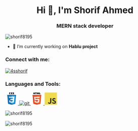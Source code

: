 <h1 align="center">Hi 👋, I'm Shorif Ahmed</h1>
<h3 align="center">MERN stack developer</h3>

<p align="left"> <img src="https://komarev.com/ghpvc/?username=shorif8195&label=Profile%20views&color=0e75b6&style=flat" alt="shorif8195" /> </p>

- 🔭 I’m currently working on **Hablu project**

<h3 align="left">Connect with me:</h3>
<p align="left">
<a href="https://fb.com/4sshorif" target="blank"><img align="center" src="https://raw.githubusercontent.com/rahuldkjain/github-profile-readme-generator/master/src/images/icons/Social/facebook.svg" alt="4sshorif" height="30" width="40" /></a>
</p>

<h3 align="left">Languages and Tools:</h3>
<p align="left"> <a href="https://www.w3schools.com/css/" target="_blank"> <img src="https://raw.githubusercontent.com/devicons/devicon/master/icons/css3/css3-original-wordmark.svg" alt="css3" width="40" height="40"/> </a> <a href="https://git-scm.com/" target="_blank"> <img src="https://www.vectorlogo.zone/logos/git-scm/git-scm-icon.svg" alt="git" width="40" height="40"/> </a> <a href="https://www.w3.org/html/" target="_blank"> <img src="https://raw.githubusercontent.com/devicons/devicon/master/icons/html5/html5-original-wordmark.svg" alt="html5" width="40" height="40"/> </a> <a href="https://developer.mozilla.org/en-US/docs/Web/JavaScript" target="_blank"> <img src="https://raw.githubusercontent.com/devicons/devicon/master/icons/javascript/javascript-original.svg" alt="javascript" width="40" height="40"/> </a> </p>

<p><img align="center" src="https://github-readme-stats.vercel.app/api/top-langs?username=shorif8195&show_icons=true&locale=en&layout=compact" alt="shorif8195" /></p>

<p><img align="center" src="https://github-readme-streak-stats.herokuapp.com/?user=shorif8195&" alt="shorif8195" /></p>
